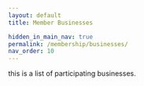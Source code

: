 ```yaml
---
layout: default
title: Member Businesses

hidden_in_main_nav: true
permalink: /membership/businesses/
nav_order: 10
---
```


this is a list of participating businesses.
